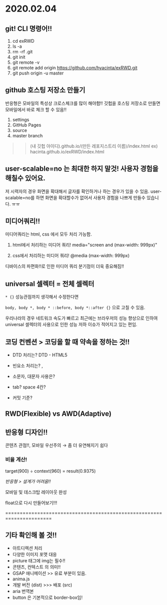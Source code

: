 # 2020.02.04


## git! CLI 명령어!!

1. cd exRWD 
2. ls -a
3. rm -rf .git
4. git init
5. git remote -v
6. git remote add origin https://github.com/hyacinta/exRWD.git
7. git push origin -u master

## github 호스팅 저장소 만들기

반응형은 모바일의 특성상 크로스체크를 많이 해야함!!
깃헙을 호스팅 저장소로 만들면 모바일에서 바로 체크 할 수 있음!!

1. settings
2. GitHub Pages
3. source
4. master branch

>> (내 깃헙 아이디).github.io/(만든 레포지스트리 이름)/index.html
ex) hacinta.github.io/exRWD/index.html

## user-scalable=no 는 최대한 하지 말것! 사용자 경험을 해칠수 있어요.

저 시력자의 경우 화면을 확대해서 글자를 확인하거나 하는 경우가 있을 수 있음.
user-scalable=no를 하면 화면을 확대할수가 없어서 사용자 경험을 나쁘게 만들수 있습니다. ㅠㅠ

## 미디어쿼리!!

미디어쿼리는 html, css 에서 모두 처리 가능함.

1. html에서 처리하는 미디어 쿼리!
media="screen and (max-width: 999px)"

2. css에서 처리하는 미디어 쿼리!
@media (max-width: 999px)

디바이스의 파편화!!로 인한 미디어 쿼리 분기점이 더욱 중요해짐!!


## universal 셀렉터 = 전체 셀렉터 

`* {}` 성능관점까지 생각해서 수정한다면

`body, body *, body * ::before, body *::after {}`
 으로 고칠 수 있음.

 우리나라의 경우 네트워크 속도가 빠르고 최근에는 브라우저의 성능 향상으로 인하여 universal 셀렉터의 사용으로 인한 성능 저하 이슈가 적어지고 있는 편임.


## 코딩 컨벤션 > 코딩을 할 때 약속을 정하는 것!!
 
- DTD 처리는? DTD - HTML5 

- 빈요소 처리는? <img>, <img />

- 소문자, 대문자 사용은?

- tab? space 4칸?

- 커밋 기준?


## RWD(Flexible) vs AWD(Adaptive)

## 반응형 디자인!!

콘텐츠 관점!!, 모바일 우선주의 → 좀 더 유연해지기 쉽다

### 비율 계산! 
target(900) ÷ context(960) = result(0.9375)

*반응형 > 설계가 어려움!!*


모바일 및 데스크탑 레이아웃 완성

float으로 다시 만들어보기!!!


======================================================================

## 기타 확인해 볼 것!!

- 아트디렉션 처리
- 다양한 이미지 포맷 대응
- picture 태그에 img는 필수!!
- 콘텐츠, 컨텍스트 의 의미!!
- GSAP 애니메이션 >> 유료 부분이 있음.
- anima.js
- 개발 버전 (dist) >>> 배포 (src)
- aria 번역본
- button 은 기본적으로 border-box임!